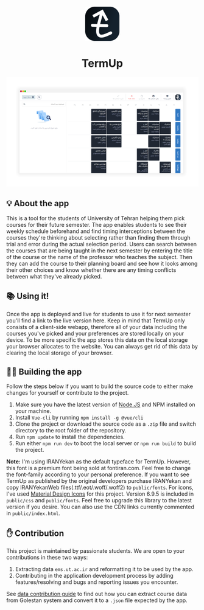 <p align="center">
	<img src="https://github.com/danamira/TermUp/blob/master/.github/TUP-LOGO.png" alt="TermUP logo">
</p>
<h1 align="center">TermUp</h1>
<p align="center">
	<img src="https://github.com/danamira/TermUp/blob/master/.github/Preview.png" alt="Preview image for TermUp">
</p>
<h2>💡 About the app</h2>
<p>This is a tool for the students of University of Tehran helping them pick courses for their future semester. The app enables students to see their weekly schedule beforehand and find timing interceptions between the courses they're thinking about selecting rather than finding them through trial and error during the actual selection period. Users can search between the courses that are being taught in the next semester by entering the title of the course or the name of the professor who teaches the subject. Then they can add the course to their planning board and see how it looks among their other choices and know whether there are any timing conflicts between what they've already picked.</p>
<h2>📚 Using it!</h2>
    <p>Once the app is deployed and live for students to use it for next semester you'll find a link to the live version here. Keep in mind that TermUp only consists of a client-side webapp, therefore all of your data including the courses you've picked and your preferences are stored locally on your device. To be more specific the app stores this data on the local storage your browser allocates to the website. You can always get rid of this data by clearing the local storage of your browser.</p>
<h2>👩‍💻 Building the app</h2>
<p>Follow the steps below if you want to build the source code to either make changes for yourself or contribute to the project.
  <ol>
        <li>Make sure you have the latest version of <a href="https://nodejs.org">Node.JS</a> and NPM installed on your machine.</li>
        <li>Install <code>Vue-cli</code> by running <code>npm install -g @vue/cli</code></li>
        <li>Clone the project or download the source code as a <code>.zip</code> file and switch directory to the root folder of the repository.</li>
        <li>Run <code>npm update</code> to install the dependencies.</li>
        <li>Run either <code>npm run dev</code> to boot the local server or <code>npm run build</code> to build the project.
  </ol>
  <p><b>Note:</b>
  I'm using IRANYekan as the default typeface for TermUp. However, this font is a premium font being sold at fontiran.com. Feel free to change the font-family according to your personal preference. If you want to see TermUp as published by the original developers purchase IRANYekan and copy IRANYekanWeb files(.ttf/.eot/.woff/.woff2) to <code>public/fonts</code>.
  For icons, I've used <a href="https://materialdesignicons.com/" title="Material Design Icons Website">Material Design Icons</a> for this project. Version 6.9.5 is included in <code>public/css</code> and  <code>public/fonts</code>. Feel free to upgrade this library to the latest version if you desire. You can also use the CDN links currently commented in <code>public/index.html</code>.
  </p>
<h2>✋ Contribution</h2>
<p>This project is maintained by passionate students. We are open to your contributions in these two ways:</p>
<ol>
    <li>Extracting data <code>ems.ut.ac.ir</code> and reformatting it to be used by the app.</li>
    <li>Contributing in the application development process by adding features/resolving and bugs and reporting issues you encounter.</li>
</ol>
<p>See <a href='#'>data contribution guide</a> to find out how you can extract course data from Golestan system and convert it to a <code>.json</code> file expected by the app.</p>